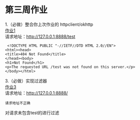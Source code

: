 # 第三周作业
1.（必做）整合你上次作业的 httpclient/okhttp  
[作业1](https://github.com/nyszhgz14b/javaCourseCodes/tree/main/03NIO/nio02/src/main/java/io/github/kimmking/gateway/outbound/okhttp)  
请求地址：<http://127.0.0.1:8888/test>   
```
 <!DOCTYPE HTML PUBLIC "-//IETF//DTD HTML 2.0//EN">
<html><head>
<title>404 Not Found</title>
</head><body>
<h1>Not Found</h1>
<p>The requested URL /test was not found on this server.</p>
</body></html>

```

3.（必做）实现过滤器   
[作业3](https://github.com/nyszhgz14b/javaCourseCodes/blob/main/03NIO/nio02/src/main/java/io/github/kimmking/gateway/filter/HeaderHttpRequestFilter.java)   
请求地址：<http://127.0.0.1:8888/>   
```
请求地址不正确
```
对请求未包含test的进行过滤

